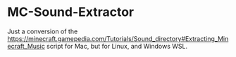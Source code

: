 # MC-Sound-Extractor

Just a conversion of the https://minecraft.gamepedia.com/Tutorials/Sound_directory#Extracting_Minecraft_Music script for Mac, but for Linux, and Windows WSL.
